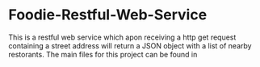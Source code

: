 # Foodie-Restful-Web-Service
This is a restful web service which apon receiving a http get request containing a street address will return a JSON object with a list of nearby restorants.
The main files for this project can be found in
